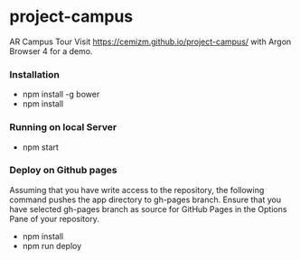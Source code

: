 # project-campus
AR Campus Tour
Visit https://cemizm.github.io/project-campus/ with Argon Browser 4 for a demo.

### Installation
* npm install -g bower
* npm install

### Running on local Server
* npm start

### Deploy on Github pages
Assuming that you have write access to the repository, the following command pushes the app directory to gh-pages branch. Ensure that you have selected gh-pages branch as source for GitHub Pages in the Options Pane of your repository.  

* npm install
* npm run deploy